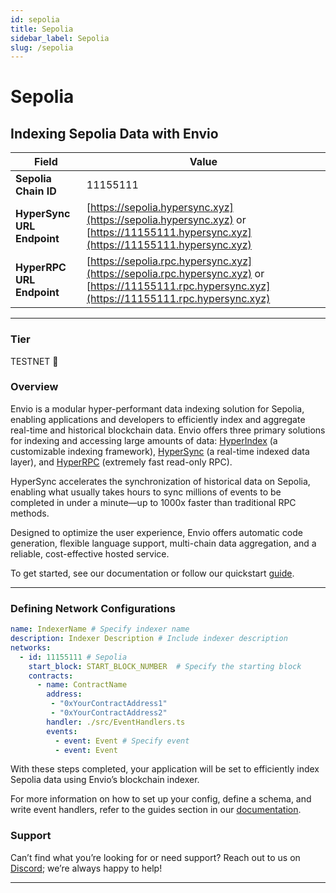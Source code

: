 ```yaml
---
id: sepolia
title: Sepolia
sidebar_label: Sepolia
slug: /sepolia
---
```


# Sepolia

## Indexing Sepolia Data with Envio

| **Field**                     | **Value**                                                                                          |
|-------------------------------|----------------------------------------------------------------------------------------------------|
| **Sepolia Chain ID**     | 11155111                                                                                            |
| **HyperSync URL Endpoint**    | [https://sepolia.hypersync.xyz](https://sepolia.hypersync.xyz) or [https://11155111.hypersync.xyz](https://11155111.hypersync.xyz) |
| **HyperRPC URL Endpoint**     | [https://sepolia.rpc.hypersync.xyz](https://sepolia.rpc.hypersync.xyz) or [https://11155111.rpc.hypersync.xyz](https://11155111.rpc.hypersync.xyz) |

---

### Tier

TESTNET 🎒

### Overview

Envio is a modular hyper-performant data indexing solution for Sepolia, enabling applications and developers to efficiently index and aggregate real-time and historical blockchain data. Envio offers three primary solutions for indexing and accessing large amounts of data: [HyperIndex](/docs/HyperIndex/overview) (a customizable indexing framework), [HyperSync](/docs/HyperSync/overview) (a real-time indexed data layer), and [HyperRPC](/docs/HyperSync/overview-hyperrpc) (extremely fast read-only RPC).

HyperSync accelerates the synchronization of historical data on Sepolia, enabling what usually takes hours to sync millions of events to be completed in under a minute—up to 1000x faster than traditional RPC methods.

Designed to optimize the user experience, Envio offers automatic code generation, flexible language support, multi-chain data aggregation, and a reliable, cost-effective hosted service.

To get started, see our documentation or follow our quickstart [guide](/docs/HyperIndex/contract-import).

---

### Defining Network Configurations

```yaml
name: IndexerName # Specify indexer name
description: Indexer Description # Include indexer description
networks:
  - id: 11155111 # Sepolia  
    start_block: START_BLOCK_NUMBER  # Specify the starting block
    contracts:
      - name: ContractName
        address:
         - "0xYourContractAddress1"
         - "0xYourContractAddress2"
        handler: ./src/EventHandlers.ts
        events:
          - event: Event # Specify event
          - event: Event
```

With these steps completed, your application will be set to efficiently index Sepolia data using Envio’s blockchain indexer.

For more information on how to set up your config, define a schema, and write event handlers, refer to the guides section in our [documentation](/docs/HyperIndex/configuration-file).

### Support

Can’t find what you’re looking for or need support? Reach out to us on [Discord](https://discord.com/invite/Q9qt8gZ2fX); we’re always happy to help!

---
